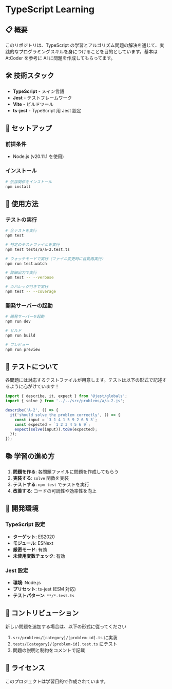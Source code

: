 ﻿# TypeScript Learning

## 📋 概要

このリポジトリは、TypeScript の学習とアルゴリズム問題の解決を通じて、実践的なプログラミングスキルを身につけることを目的としています。基本は AtCoder を参考に AI に問題を作成してもらってます。

## 🛠️ 技術スタック

- **TypeScript** - メイン言語
- **Jest** - テストフレームワーク
- **Vite** - ビルドツール
- **ts-jest** - TypeScript 用 Jest 設定

## 🚀 セットアップ

### 前提条件

- Node.js (v20.11.1 を使用)

### インストール

```bash
# 依存関係をインストール
npm install
```

## 📝 使用方法

### テストの実行

```bash
# 全テストを実行
npm test

# 特定のテストファイルを実行
npm test tests/a/a-2.test.ts

# ウォッチモードで実行（ファイル変更時に自動再実行）
npm run test:watch

# 詳細出力で実行
npm test -- --verbose

# カバレッジ付きで実行
npm test -- --coverage
```

### 開発サーバーの起動

```bash
# 開発サーバーを起動
npm run dev

# ビルド
npm run build

# プレビュー
npm run preview
```

## 📁 テストについて

各問題には対応するテストファイルが用意します。テストは以下の形式で記述するように心がけています！

```typescript
import { describe, it, expect } from '@jest/globals';
import { solve } from '../../src/problems/a/a-2.js';

describe('A-2', () => {
  it('should solve the problem correctly', () => {
    const input = `3 1 4 1 5 9 2 6 5 3`;
    const expected = `1 2 3 4 5 6 9`;
    expect(solve(input)).toBe(expected);
  });
});
```

## 📚 学習の進め方

1. **問題を作る**: 各問題ファイルに問題を作成してもらう
2. **実装する**: `solve` 関数を実装
3. **テストする**: `npm test` でテストを実行
4. **改善する**: コードの可読性や効率性を向上

## 🔧 開発環境

### TypeScript 設定

- **ターゲット**: ES2020
- **モジュール**: ESNext
- **厳密モード**: 有効
- **未使用変数チェック**: 有効

### Jest 設定

- **環境**: Node.js
- **プリセット**: ts-jest (ESM 対応)
- **テストパターン**: `**/*.test.ts`

## 🤝 コントリビューション

新しい問題を追加する場合は、以下の形式に従ってください

1. `src/problems/[category]/[problem-id].ts` に実装
2. `tests/[category]/[problem-id].test.ts` にテスト
3. 問題の説明と制約をコメントで記載

## 📄 ライセンス

このプロジェクトは学習目的で作成されています。
